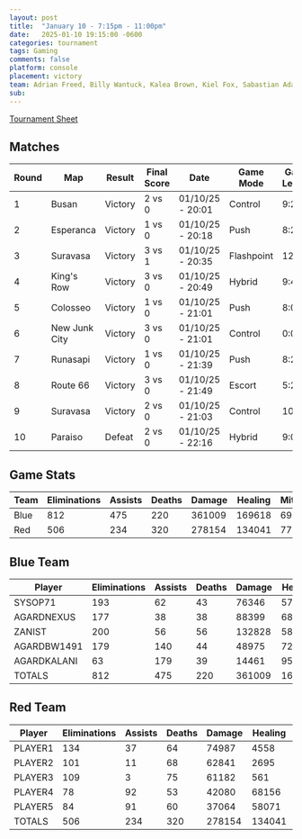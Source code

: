 ```yaml
---
layout: post
title:  "January 10 - 7:15pm - 11:00pm"
date:   2025-01-10 19:15:00 -0600
categories: tournament
tags: Gaming
comments: false
platform: console
placement: victory
team: Adrian Freed, Billy Wantuck, Kalea Brown, Kiel Fox, Sabastian Adams, Jeff Patton
sub:
---
```

[Tournament Sheet](sheets/20250110-overwatch2-casual.xlsx)

## Matches

| Round | Map         | Result  | Final Score | Date               | Game Mode    | Game Length | Scoreboard  |
|-------|-------------|---------|-------------|--------------------|--------------|-------------|-------------|
| 1     | Busan       | Victory | 2 vs 0      | 01/10/25 - 20:01   | Control      | 9:20        | [Match 1](https://prdwebappstorage.blob.core.windows.net/sysop71/20250110/Overwatch%202-2025_01_11-02-02-07.png) |
| 2     | Esperanca   | Victory | 1 vs 0      | 01/10/25 - 20:18   | Push         | 8:28        | [Match 2](https://prdwebappstorage.blob.core.windows.net/sysop71/20250110/Overwatch%202-2025_01_11-02-19-32.png) |
| 3     | Suravasa    | Victory | 3 vs 1      | 01/10/25 - 20:35   | Flashpoint   | 12:00       | [Match 3](https://prdwebappstorage.blob.core.windows.net/sysop71/20250110/Overwatch%202-2025_01_11-02-35-45.png) |
| 4     | King's Row  | Victory | 3 vs 0      | 01/10/25 - 20:49   | Hybrid       | 9:40        | [Match 4](https://prdwebappstorage.blob.core.windows.net/sysop71/20250110/Overwatch%202-2025_01_11-02-50-00.png) |
| 5     | Colosseo    | Victory | 1 vs 0      | 01/10/25 - 21:01   | Push         | 8:06        | [Match 5](https://prdwebappstorage.blob.core.windows.net/sysop71/20250110/Overwatch%202-2025_01_11-03-02-19.png) |
| 6     | New Junk City | Victory | 3 vs 0    | 01/10/25 - 21:01   | Control      | 0:00        | [Match 6](https://prdwebappstorage.blob.core.windows.net/sysop71/20250110/Overwatch%202-2025_01_11-03-14-39.png) |
| 7     | Runasapi    | Victory | 1 vs 0      | 01/10/25 - 21:39   | Push         | 8:26        | [Match 7](https://prdwebappstorage.blob.core.windows.net/sysop71/20250110/Overwatch%202-2025_01_11-03-40-29.png) |
| 8     | Route 66    | Victory | 3 vs 0      | 01/10/25 - 21:49   | Escort       | 5:29        | [Match 8](https://prdwebappstorage.blob.core.windows.net/sysop71/20250110/Overwatch%202-2025_01_11-03-50-23.png) |
| 9     | Suravasa    | Victory | 2 vs 0      | 01/10/25 - 21:03   | Control      | 10:04       | [Match 9](https://prdwebappstorage.blob.core.windows.net/sysop71/20250110/Overwatch%202-2025_01_11-04-04-34.png) |
| 10    | Paraiso     | Defeat  | 2 vs 0      | 01/10/25 - 22:16   | Hybrid       | 9:00        | [Match 10](https://prdwebappstorage.blob.core.windows.net/sysop71/20250110/Overwatch%202-2025_01_11-04-17-03.png) |

## Game Stats

| Team | Eliminations | Assists | Deaths | Damage | Healing | Mitigation |
|------|--------------|---------|--------|--------|---------|------------|
| Blue | 812          | 475     | 220    | 361009 | 169618  | 69131      |
| Red  | 506          | 234     | 320    | 278154 | 134041  | 77900      |

## Blue Team

| Player       | Eliminations | Assists | Deaths | Damage  | Healing | Mitigation |
|--------------|--------------|---------|--------|---------|---------|------------|
| SYSOP71      | 193          | 62      | 43     | 76346   | 57      | 63200      |
| AGARDNEXUS   | 177          | 38      | 38     | 88399   | 684     | 5817       |
| ZANIST       | 200          | 56      | 56     | 132828  | 588     | 114        |
| AGARDBW1491  | 179          | 140     | 44     | 48975   | 72784   | 0          |
| AGARDKALANI  | 63           | 179     | 39     | 14461   | 95505   | 0          |
| TOTALS       | 812          | 475     | 220    | 361009  | 169618  | 69131      |

## Red Team

| Player  | Eliminations | Assists | Deaths | Damage  | Healing | Mitigation |
|---------|--------------|---------|--------|---------|---------|------------|
| PLAYER1 | 134          | 37      | 64     | 74987   | 4558    | 66508      |
| PLAYER2 | 101          | 11      | 68     | 62841   | 2695    | 3467       |
| PLAYER3 | 109          | 3       | 75     | 61182   | 561     | 4118       |
| PLAYER4 | 78           | 92      | 53     | 42080   | 68156   | 1877       |
| PLAYER5 | 84           | 91      | 60     | 37064   | 58071   | 1930       |
| TOTALS  | 506          | 234     | 320    | 278154  | 134041  | 77900      |
